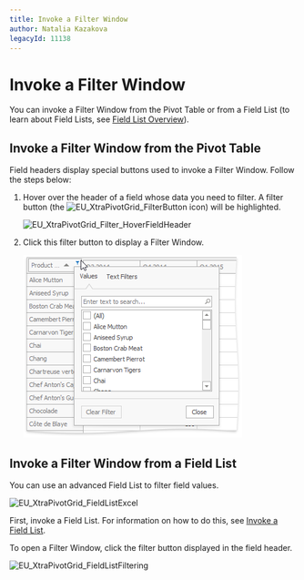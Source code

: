 ```yaml
---
title: Invoke a Filter Window
author: Natalia Kazakova
legacyId: 11138
---
```

# Invoke a Filter Window
You can invoke a Filter Window from the Pivot Table or from a Field List (to learn about Field Lists, see [Field List Overview](../../../field-list-overview.md)).

## Invoke a Filter Window from the Pivot Table
Field headers display special buttons used to invoke a Filter Window. Follow the steps below:
1. Hover over the header of a field whose data you need to filter. A filter button (the ![EU_XtraPivotGrid_FilterButton](../../../../../images/img7613.png) icon) will be highlighted.
	
	![EU_XtraPivotGrid_Filter_HoverFieldHeader](../../../../../images/img7614.png)
2. Click this filter button to display a Filter Window.
	
	![EU_XtraPivotGrid_Filter_FilterList](../../../../../images/img7615.png)

## Invoke a Filter Window from a Field List
You can use an advanced Field List to filter field values.

![EU_XtraPivotGrid_FieldListExcel](../../../../../images/img13517.png)

First, invoke a Field List. For information on how to do this, see [Invoke a Field List](../../../field-list/invoke-a-field-list.md).

To open a Filter Window, click the filter button displayed in the field header.

![EU_XtraPivotGrid_FieldListFiltering](../../../../../images/img13518.png)